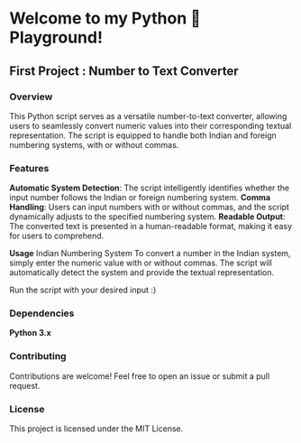 # Welcome to my Python 🐍 Playground!


## First Project : Number to Text Converter

### Overview
This Python script serves as a versatile number-to-text converter, allowing users to seamlessly convert numeric values into their corresponding textual representation. The script is equipped to handle both Indian and foreign numbering systems, with or without commas.

### Features
**Automatic System Detection**: The script intelligently identifies whether the input number follows the Indian or foreign numbering system.
**Comma Handling**: Users can input numbers with or without commas, and the script dynamically adjusts to the specified numbering system.
**Readable Output**: The converted text is presented in a human-readable format, making it easy for users to comprehend.

**Usage**
Indian Numbering System
To convert a number in the Indian system, simply enter the numeric value with or without commas. The script will automatically detect the system and provide the textual representation.

Run the script with your desired input :)

### Dependencies
**Python 3.x**
### Contributing
Contributions are welcome! Feel free to open an issue or submit a pull request.

### License
This project is licensed under the MIT License.
